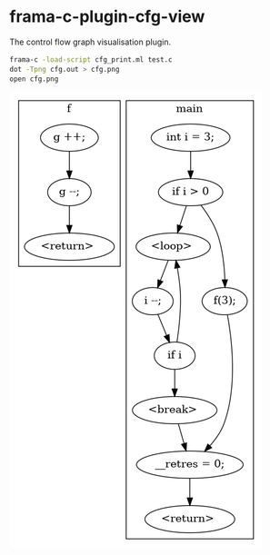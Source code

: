 # frama-c-plugin-cfg-view
The control flow graph visualisation plugin.

```bash
frama-c -load-script cfg_print.ml test.c
dot -Tpng cfg.out > cfg.png
open cfg.png
```

![Control flow graph](cfg.png "Control flow graph")
